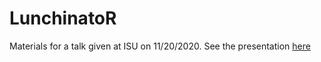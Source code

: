 # LunchinatoR

Materials for a talk given at ISU on 11/20/2020. See the presentation [here](https://pommevilla.github.io/lunchinatoR/11202020#1)
